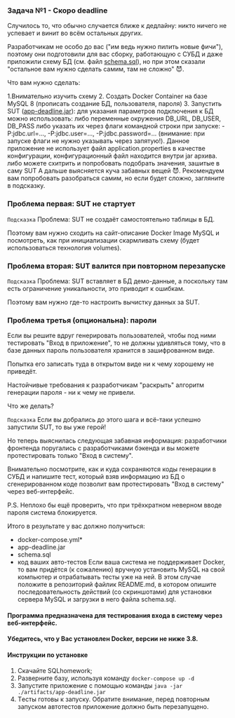 ### Задача №1 - Скоро deadline

Случилось то, что обычно случается ближе к дедлайну: никто ничего не успевает и винит во всём остальных других.

Разработчикам не особо до вас ("им ведь нужно пилить новые фичи"), поэтому они подготовили для вас сборку, работающую с СУБД и даже приложили схему БД (см. файл [schema.sql](https://github.com/netology-code/aqa-homeworks/blob/master/sql/schema.sql)), но при этом сказали "остальное вам нужно сделать самим, там не сложно" 😈.

Что вам нужно сделать:

1.Внимательно изучить схему
2. Создать Docker Container на базе MySQL 8 (прописать создание БД, пользователя, пароля)
3. Запустить SUT ([app-deadline.jar](https://github.com/netology-code/aqa-homeworks/blob/master/sql/app-deadline.jar)): для указания параметров подключения к БД можно использовать:
либо переменные окружения DB_URL, DB_USER, DB_PASS
либо указать их через флаги командной строки при запуске: -P:jdbc.url=..., -P:jdbc.user=..., -P:jdbc.password=... (внимание: при запуске флаги не нужно указывать через запятую!). Данное приложение не использует файл application.properties в качестве конфигурации, конфигурационный файл находится внутри jar архива.
либо можете схитрить и попробовать подобрать значения, зашитые в саму SUT
А дальше выясняется куча забавных вещей 😈. Рекомендуем вам попробовать разобраться самим, но если будет сложно, загляните в подсказку.

### Проблема первая: SUT не стартует
`Подсказка`
Проблема: SUT не создаёт самостоятельно таблицы в БД.

Поэтому вам нужно сходить на сайт-описание Docker Image MySQL и посмотреть, как при инициализации скармливать схему (будет использоваться технология volumes).

### Проблема вторая: SUT валится при повторном перезапуске
`Подсказка`
Проблема: SUT вставляет в БД демо-данные, а поскольку там есть ограничение уникальности, это приводит к ошибкам.

Поэтому вам нужно где-то настроить вычистку данных за SUT.

### Проблема третья (опциональна): пароли
Если вы решите вдруг генерировать пользователей, чтобы под ними тестировать "Вход в приложение", то не должны удивляться тому, что в базе данных пароль пользователя хранится в зашифрованном виде.

Попытка его записать туда в открытом виде ни к чему хорошему не приведёт.

Настойчивые требования к разработчикам "раскрыть" алгоритм генерации пароля - ни к чему не привели.

Что же делать?

`Подсказка`
Если вы добрались до этого шага и всё-таки успешно запустили SUT, то вы уже герой!

Но теперь выяснилась следующая забавная информация: разработчики фронтенда поругались с разработчиками бэкенда и вы можете протестировать только "Вход в систему".

Внимательно посмотрите, как и куда сохраняются коды генерации в СУБД и напишите тест, который взяв информацию из БД о сгенерированном коде позволит вам протестировать "Вход в систему" через веб-интерфейс.

P.S. Неплохо бы ещё проверить, что при трёхкратном неверном вводе пароля система блокируется.

Итого в результате у вас должно получиться:

+ docker-compose.yml*
+ app-deadline.jar
+ schema.sql
+ код ваших авто-тестов
Если ваша система не поддерживает Docker, то вам придётся (к сожалению) вручную установить MySQL на свой компьютер и отрабатывать тесты уже на ней. В этом случае положите в репозиторий файлик README.md, в котором опишите последовательность действий (со скриншотами) для установки сервера MySQL и загрузки в него файла schema.sql.

#### Программа предназначена для тестирования входа в систему через веб-интерфейс.

#### Убедитесь, что у Вас установлен Docker, версии не ниже 3.8.

#### Инструкции по установке
1. Скачайте SQLhomework;
2. Разверните базу, используя команду `docker-compose up -d`
3. Запустите приложение с помощью команды `java -jar ./artifacts/app-deadline.jar`
4. Tесты готовы к запуску. Обратите внимание, перед повторным запуском автотестов приложение должно быть перезапущено.

